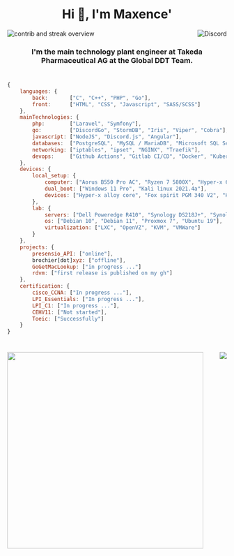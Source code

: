 <h1 align="center">Hi 👋, I'm Maxence'</h1>
<p align="center" style="display: flex; justify-content: space-between;">
    <img src="https://github-readme-streak-stats.herokuapp.com/?user=Maxoulfou&theme=dark&background=0d1117&border=true" alt="contrib and streak overview">
    <br><img src="https://discord.c99.nl/widget/theme-4/338773134914093057.png" alt="Discord">
</p>
<h3 align="center">I'm the main technology plant engineer at Takeda Pharmaceutical AG at the Global DDT Team.</h3>

<h1></h1>

```js
{
    languages: {
        back:       ["C", "C++", "PHP", "Go"],
        front:      ["HTML", "CSS", "Javascript", "SASS/SCSS"]
    },
    mainTechnologies: {
        php:        ["Laravel", "Symfony"],
        go:         ["DiscordGo", "StormDB", "Iris", "Viper", "Cobra"],
        javascript: ["NodeJS", "Discord.js", "Angular"],
        databases:  ["PostgreSQL", "MySQL / MariaDB", "Microsoft SQL Server", "Sqlite"],
        networking: ["iptables", "ipset", "NGINX", "Traefik"],
        devops:     ["Github Actions", "Gitlab CI/CD", "Docker", "Kubernetes", "Vagrant", "Terraform"]
    },
    devices: {
        local_setup: {
            computer: ["Aorus B550 Pro AC", "Ryzen 7 5800X", "Hyper-x 64Go DDR4 3200Mhz", "Aorus RTX 3070 Master", "MX500 1To", "NVME Samsung EVO 500Go"],
            dual_boot: ["Windows 11 Pro", "Kali linux 2021.4a"],
            devices: ["Hyper-x alloy core", "Fox spirit PGM 340 V2", "Hyper-x Cloud II", "Hyper-x Quadcast", "Corsair black mouse"]
        },
        lab: {
            servers: ["Dell Poweredge R410", "Synology DS218J+", "Synology DS918+"],
            os: ["Debian 10", "Debian 11", "Proxmox 7", "Ubuntu 19"],
            virtualization: ["LXC", "OpenVZ", "KVM", "VMWare"]
        }
    },
    projects: {
        presensio_API: ["online"],
        brochier[dot]xyz: ["offline"],
        GoGetMacLookup: ["in progress ..."]
        rdvm: ["first release is published on my gh"]
    },
    certification: {
        cisco_CCNA: ["In progress ..."],
        LPI_Essentials: ["In progress ..."],
        LPI_C1: ["In progress ..."],
        CEHV11: ["Not started"],
        Toeic: ["Successfully"]
    }
}
```

<h1></h1>

<p align="center" style="display: flex; justify-content: space-between;">
  <img width="450px" src="https://github-readme-stats.vercel.app/api?username=Maxoulfou&show_icons=false&hide_border=true&custom_title=Statistics&include_all_commits=true&theme=dark&bg_color=0d1117&line_height=27">
  <img src="https://github-readme-stats.vercel.app/api/top-langs/?username=Maxoulfou&theme=dark&hide_border=true&custom_title=Most%20used&bg_color=0d1117&layout=compact">
</p>
<h1></h1>
